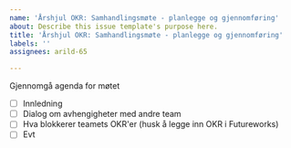 ```yaml
---
name: 'Årshjul OKR: Samhandlingsmøte - planlegge og gjennomføring'
about: Describe this issue template's purpose here.
title: 'Årshjul OKR: Samhandlingsmøte - planlegge og gjennomføring'
labels: ''
assignees: arild-65

---
```


Gjennomgå agenda for møtet
- [ ] Innledning
- [ ] Dialog om avhengigheter med andre team
- [ ] Hva blokkerer teamets OKR'er (husk å legge inn OKR i Futureworks)
- [ ] Evt
